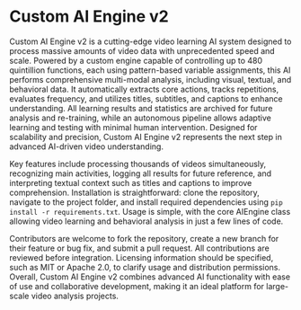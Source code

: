 # Custom AI Engine v2

Custom AI Engine v2 is a cutting-edge video learning AI system designed to process massive amounts of video data with unprecedented speed and scale. Powered by a custom engine capable of controlling up to 480 quintillion functions, each using pattern-based variable assignments, this AI performs comprehensive multi-modal analysis, including visual, textual, and behavioral data. It automatically extracts core actions, tracks repetitions, evaluates frequency, and utilizes titles, subtitles, and captions to enhance understanding. All learning results and statistics are archived for future analysis and re-training, while an autonomous pipeline allows adaptive learning and testing with minimal human intervention. Designed for scalability and precision, Custom AI Engine v2 represents the next step in advanced AI-driven video understanding.

Key features include processing thousands of videos simultaneously, recognizing main activities, logging all results for future reference, and interpreting textual context such as titles and captions to improve comprehension. Installation is straightforward: clone the repository, navigate to the project folder, and install required dependencies using `pip install -r requirements.txt`. Usage is simple, with the core AIEngine class allowing video learning and behavioral analysis in just a few lines of code.

Contributors are welcome to fork the repository, create a new branch for their feature or bug fix, and submit a pull request. All contributions are reviewed before integration. Licensing information should be specified, such as MIT or Apache 2.0, to clarify usage and distribution permissions. Overall, Custom AI Engine v2 combines advanced AI functionality with ease of use and collaborative development, making it an ideal platform for large-scale video analysis projects.
